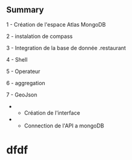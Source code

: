 ## Summary


1 - Création de l'espace Atlas MongoDB

2 - instalation de compass

3 - Integration de la base de donnée .restaurant

4 - Shell

5 - Operateur

6 - aggregation

7 - GeoJson

* - Création de l'interface 

* - Connection de l'API a mongoDB

# dfdf
